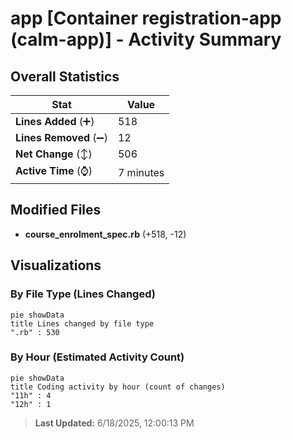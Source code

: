 # app [Container registration-app (calm-app)] - Activity Summary 

## Overall Statistics

| Stat                   | Value                                                             |
| ---------------------- | ----------------------------------------------------------------- |
| **Lines Added** (➕)   | 518                                          |
| **Lines Removed** (➖) | 12                                        |
| **Net Change** (↕)    | 506                |
| **Active Time** (⌚)   | 7 minutes |


## Modified Files
- **course_enrolment_spec.rb** (+518, -12)

## Visualizations

### By File Type (Lines Changed)

```mermaid
pie showData
title Lines changed by file type
".rb" : 530
```

### By Hour (Estimated Activity Count)

```mermaid
pie showData
title Coding activity by hour (count of changes)
"11h" : 4
"12h" : 1
```


> **Last Updated:** 6/18/2025, 12:00:13 PM